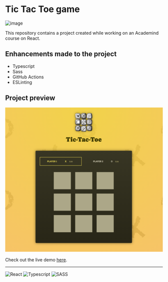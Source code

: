 # Tic Tac Toe game

![image](https://img.shields.io/date/1707733828?label=repo%20created)

This repository contains a project created while working on an Academind course on React.


## Enhancements made to the project
- Typescript
- Sass
- GitHub Actions
- ESLinting


## Project preview

![game-preview](./public/tic-tac-toe.png)

Check out the live demo [here](https://georgelinardis.github.io/Project_Tic-Tac-Toe/).



-------------------------------------------------------------

![React](https://img.shields.io/badge/-ReactJs-61DAFB?logo=react&logoColor=white&style=for-the-badge)
![Typescript](https://img.shields.io/badge/TypeScript-3178C6?logo=TypeScript&logoColor=FFF&style=for-the-badge)
![SASS](https://img.shields.io/badge/Sass-CC6699?style=for-the-badge&logo=sass&logoColor=white)
